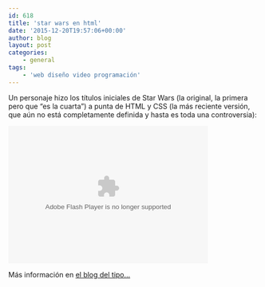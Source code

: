 ```yaml
---
id: 618
title: 'star wars en html'
date: '2015-12-20T19:57:06+00:00'
author: blog
layout: post
categories:
    - general
tags:
    - 'web diseño video programación'
---
```


Un personaje hizo los títulos iniciales de Star Wars (la original, la primera pero que “es la cuarta”) a punta de HTML y CSS (la más reciente versión, que aún no está completamente definida y hasta es toda una controversia):

<object bgcolor="#000000" classid="clsid:d27cdb6e-ae6d-11cf-96b8-444553540000" codebase="http://download.macromedia.com/pub/shockwave/cabs/flash/swflash.cab#version=6,0,40,0" height="276" width="400"><param name="flashvars" value="intl_lang=en-us&photo_secret=20fe070bb4&photo_id=4291686625"></param><param name="allowFullScreen" value="true"></param><param name="src" value="http://www.flickr.com/apps/video/stewart.swf?v=71377"></param><param name="allowfullscreen" value="true"></param><embed allowfullscreen="true" bgcolor="#000000" flashvars="intl_lang=en-us&photo_secret=20fe070bb4&photo_id=4291686625" height="276" src="http://www.flickr.com/apps/video/stewart.swf?v=71377" type="application/x-shockwave-flash" width="400"></embed></object>

Más información en [el blog del tipo…](http://blog.gesteves.com/post/261593774/im-done-star-wars-opening-crawl-using-only-html)